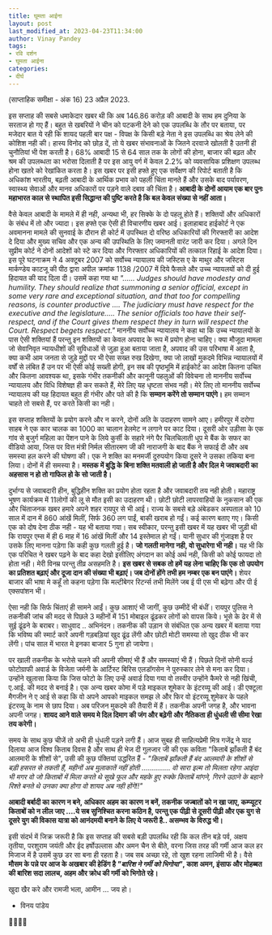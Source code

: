 ```yaml
---
title: घूमता आईना
layout: post
last_modified_at: 2023-04-23T11:34:00
author: Vinay Pandey
tags:
- रवि दर्शन
- घूमता आईना
categories:
- दीर्घ
---
```

(साप्ताहिक समीक्षा - अंक 16)
23 अप्रैल 2023.

इस सप्ताह की सबसे धमाकेदार खबर थी कि अब 146.86 करोड़ की आबादी के साथ हम दुनिया के सरताज हो गए हैं। बहुत से खबरियों ने चीन को पटकनी देने को एक उपलब्धि के तौर पर बताया, पर मजेदार बात ये रही कि शायद पहली बार पक्ष - विपक्ष के किसी बड़े नेता ने इस उपलब्धि का श्रेय लेने की कोशिश नही की। हास्य विनोद को छोड़ दें, तो ये खबर संभावनाओं के जितने दरवाजे खोलती है उतनी ही चुनौतियां भी पेश करती है। 68% आबादी 15 से 64 साल तक के लोगों की होना, बाजार की बढ़त और श्रम की उपलब्धता का भरोसा दिलाती है पर इस आयु वर्ग में केवल 2.2% को व्यवसायिक प्रशिक्षण उपलब्ध होना खतरे को रेखांकित करता है। इस खबर पर इसी हफ्ते हुए एक सर्वेक्षण की रिपोर्ट बताती है कि अधिकांश भारतीय, बढ़ती आबादी के आर्थिक प्रभाव को पहली चिंता मानते हैं और उसके बाद पर्यावरण, स्वास्थ्य सेवाओं और मानव अधिकारों पर पड़ने वाले दबाव की चिंता है। **आबादी के दोनों आयाम एक बार पुनः महाभारत काल से स्थापित इसी सिद्धान्त की पुष्टि करते है कि बल केवल संख्या से नहीं आता।**

वैसे केवल आबादी के मामले में ही नही, अन्यथा भी, हर सिक्के के दो पहलू होते हैं। शक्तियों और अधिकारों के संबंध में तो और ज्यादा। इस हफ्ते एक ऐसी ही विचारणीय खबर आई। इलाहाबाद हाईकोर्ट ने एक अवमानना मामले की सुनवाई के दौरान ही कोर्ट में उपस्थित दो वरिष्ठ अधिकारियों की गिरफ्तारी का आदेश दे दिया और मुख्य सचिव और एक अन्य की उपस्थिति के लिए जमानती वारंट जारी कर दिया। अगले दिन सुप्रीम कोर्ट ने दोनों आदेशों को स्टे कर दिया और गिरफ्तार अधिकारियों की तत्काल रिहाई के आदेश दिया।  इस पूरे घटनाक्रम ने 4 अक्टूबर 2007 को सर्वोच्च न्यायालय की जस्टिस ए के माथुर और जस्टिस मार्कण्डेय काटजू की पीठ द्वारा अपील क्रमांक 1138 /2007 में दिये फैसले और उच्च न्यायलयों को दी हुई हिदायत की याद दिला दी। उसमें कहा गया था *"...... Judges should have modesty and humility. They should realize that summoning a senior official, except in some very rare and exceptional situation, and that too for compelling reasons, is counter productive .... The judiciary must have respect for the executive and the legislature..... The senior officials too have their self-respect, and if the Court gives them respect they in turn will respect the Court. Respect begets respect."*
 माननीय सर्वोच्च न्यायालय ने कहा था कि उच्च न्यायालयों के पास ऐसी शक्तियां हैं परन्तु इन शक्तियों का केवल अपवाद के रूप में प्रयोग होना चाहिए। क्या मौजूदा मामला जो सेवानिवृत न्यायधीशों की सुविधाओं से जुड़ा हुआ बताया जाता है, अपवाद की उस परिभाषा में आता है, क्या कभी आम जनता से जुड़े मुद्दों पर भी ऐसा सख्त रुख दिखेगा, क्या जो लाखों मुकदमे विभिन्न न्यायालयों में वर्षों से लंबित हैं उन पर भी ऐसी कोई सख्ती होगी, इन सब की पृष्ठभूमि में हाईकोर्ट का आदेश कितना उचित और कितना आवश्यक था, इसके गंभीर तकनीकी और कानूनी पहलुओं की विवेचना तो माननीय सर्वोच्च न्यायालय और विधि विशेषज्ञ ही कर सकते हैं, मेरे लिए यह धृष्टता संभव नही। मेरे लिए तो माननीय सर्वोच्च न्यायालय की यह हिदायत बहुत ही गंभीर और पते की है कि **सम्मान करेंगे तो सम्मान पाएंगे।** हम सम्मान चाहते तो सबसे हैं, पर करते किसी का नही। 

इस सप्ताह शक्तियों के प्रयोग करने और न करने, दोनों अति के उदाहरण सामने आए। हमीरपुर में दरोगा साहब ने एक कार चालक का 1000 का चालान हेलमेट न लगाने पर काट दिया। दूसरी ओर उड़ीसा के एक गांव से बुजुर्ग महिला का पेंशन पाने के लिये कुर्सी के सहारे नंगे पैर चिलचिलाती धूप मे बैंक के सफर का वीडियो आया, जिस पर वित्त मंत्री निर्मल सीतारमण जी की नाराजगी के बाद बैंक ने सफाई दी और अब समस्या हल करने की घोषणा की। एक ने शक्ति का मनमर्जी दुरुपयोग किया दूसरे ने उसका तकिया बना लिया। दोनों में ही समस्या है। **मस्तक में बुद्धि के बिना शक्ति मतवाली हो जाती है और दिल मे जवाबदारी का अहसास न हो तो गाफिल हो के सो जाती है।** 

दुर्भाग्य से जवाबदारी हीन, बुद्धिहीन शक्ति का प्रयोग होता रहता है और जवाबदारी तय नही होती।  महाराष्ट्र भूषण कार्यक्रम में 11लोगों की लू से मौत इसी का उदाहरण थी। छोटी छोटी लापरवाहियों के नुकसान की एक और चिंताजनक खबर हमारे अपने शहर रायपुर से भी आई। राज्य के सबसे बड़े अंबेडकर अस्पताल को 10 साल में दान में 860 आंखें मिलीं, सिर्फ 360 लग पाईं, बाकी खराब हो गईं। कई कारण बताए गए। किसी एक को दोष देना ठीक नही - यह भी बताया गया। सब स्वीकार, परन्तु इसी खबर में यह खबर भी जुड़ी थी कि रायपुर एम्स में ही 6 माह में 16 आंखें मिलीं और 14 इस्तेमाल हो गईं। यानी सुधार की गुंजाइश है पर उसके लिए मानना पड़ेगा कि कही कुछ गलती हुई है। **जो गलती मानेगा नही, वो सुधारेगा भी नही।** यह भी कि एक परिचित ने खबर पढ़ने के बाद कहा देखो इसीलिए अंगदान का कोई अर्थ नही, किसी को कोई फायदा तो होता नही। मेरी विनम्र परन्तु तीव्र असहमति है। **इस खबर से सबक तो हमें यह लेना चाहिए कि एक तो उपयोग का प्रतिशत बढ़ाएं और दूजा दान की संख्या भी बढ़ाएं। जब दोनों होंगे तभी हम नम्बर एक बन पाएंगे।** शेयर बाजार की भाषा मे कहूँ तो कहना पड़ेगा कि मल्टीबेगर रिटर्न्स तभी मिलेंगे जब ई पी एस भी बढ़ेगा और पी ई एक्सपांशन भी।

ऐसा नही कि सिर्फ चिंताएं ही सामने आईं। कुछ आशाएं भी जागीं, कुछ उम्मीदें भी बंधीं। रायपुर पुलिस ने तकनीकी जांच की मदद से पिछले 3 महीनों में 151 मोबाइल ढूंढकर लोगों को वापस किये। भूसे के ढेर में से सुई ढूंढने के बराबर। साधुवाद .. अभिनंदन। तकनीक की उड़ान से संबंधित एक अन्य खबर में बताया गया कि भविष्य की स्मार्ट कारें अपनी गड़बड़ियां खुद ढूंढ लेंगी और छोटी मोटी समस्या तो खुद ठीक भी कर लेंगी। पांच साल में भारत मे इनका बाजार 5 गुना हो जायेगा। 

पर खाली तकनीक के भरोसे चलने की अपनी सीमाएं भी हैं और समस्याएं भी हैं। पिछले दिनों सोनी वर्ल्ड फोटोग्राफी अवार्ड के विजेता जर्मनी के आर्टिस्ट बिरिस एलडॉगसेन ने पुरुस्कार लेने से मना कर दिया। उन्होंने खुलासा किया कि जिस फोटो के लिए उन्हें अवार्ड दिया गया वो तस्वीर उन्होंने कैमरे से नही खिंची, ए.आई. की मदद से बनाई है। एक अन्य खबर कोमा में पड़े माइकल शूमेकर के इंटरव्यू की आई। डी एक्टूला मैगजीन ने ए आई से कहा कि वो अपने आपको माइकल समझ ले और फिर वो इंटरव्यू शुमेकर के पहले इंटरव्यू के नाम से छाप दिया। अब परिजन मुकदमे की तैयारी में हैं। तकनीक अपनी जगह है, और भावना अपनी जगह। **शायद आने वाले समय मे  दिल दिमाग की जंग और बढ़ेगी और नैतिकता ही धुंधली सी सीमा रेखा तय करेगी।**

समय के साथ कुछ चीजें तो अभी ही धुंधली पड़ने लगी हैं। आज सुबह ही साहित्यप्रेमी मित्र गजेंद्र ने याद दिलाया आज विश्व किताब दिवस है और साथ ही भेज दी गुलजार जी की एक कविता "किताबें झाँकती हैं बंद आलमारी के शीशों से", उसी की कुछ पंक्तियां उद्धरित हैं -
*"किताबें झाँकती हैं बंद आलमारी के शीशों से*
*बड़ी हसरत से तकती हैं,*
*महीनों अब मुलाकातें नहीं होती*
..............
*वो सारा इल्म तो मिलता रहेगा आइंदा भी*
*मगर वो जो किताबों में मिला करते थे*
*सूखे फूल और महके हुए रुक्के*
*किताबें मांगने, गिरने उठाने के बहाने रिश्ते बनते थे*
*उनका क्या होगा*
*वो शायद अब नही होंगे!!"*

**आबादी बर्बादी का कारण न बने, अधिकार अहम का कारण न बनें, तकनीक जज्बातों को न खा जाए, कम्प्यूटर किताबों को न लील जाए ....ये सब सुनिश्चित करना कठिन है, परन्तु एक पीढ़ी से दूसरी पीढ़ी और एक युग से दूसरे युग की विकास यात्रा को आनंदमयी बनाने के लिए ये जरूरी है.. असम्भव के विरुद्ध भी।**

इसी संदर्भ में जिक्र जरूरी है कि इस सप्ताह की सबसे बड़ी उपलब्धि रही कि कल तीन बड़े पर्व, अक्षय तृतीया, परशुराम जयंती और ईद हर्षोउल्लास और अमन चैन से बीते, वरना जिस तरह की गर्मी आज कल हर मिजाज में है उसमें कुछ डर सा बना ही रहता है। जब सब अच्छा रहे, तो खुश रहना लाजिमी भी है। वैसे **मौसम के पन्ने पर आज के अखबार की हेडिंग है *"बारिश ने गर्मी को भिगोया"*, काश अमन, इंसाफ और मोहब्बत की बारिश सदा लालच, अहम और क्रोध की गर्मी को भिगोते रहे।** 

खुदा खैर करे और रामजी भला,
आमीन ...
जय हो। 

- विनय पांडेय

🙏🌷🌷🙏


